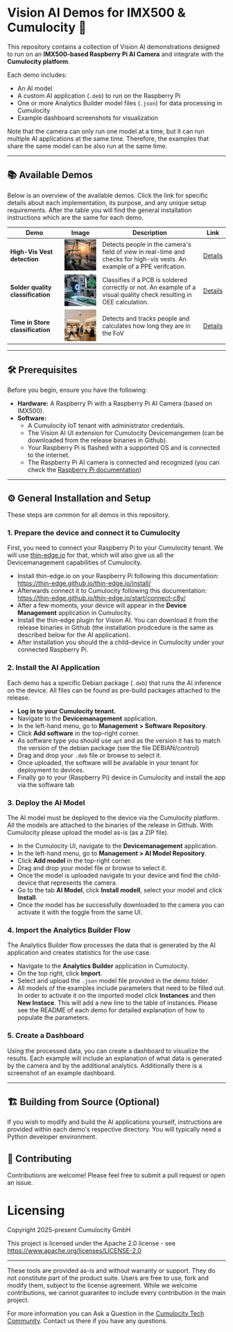 # Vision AI Demos for IMX500 & Cumulocity  🚀

This repository contains a collection of Vision AI demonstrations designed to run on an **IMX500-based Raspberry Pi AI Camera** and integrate with the **Cumulocity platform**.

Each demo includes:
* An AI model
* A custom AI application (`.deb`) to run on the Raspberry Pi
* One or more Analytics Builder model files (`.json`) for data processing in Cumulocity
* Example dashboard screenshots for visualization

Note that the camera can only run one model at a time, but it can run multiple AI applications at the same time. Therefore, the examples that share the same model can be also run at the same time.


---

## 📚 Available Demos

Below is an overview of the available demos. Click the link for specific details about each implementation, its purpose, and any unique setup requirements.
After the table you will find the general installation instructions which are the same for each demo.

| Demo | Image | Description | Link |
| --- | --- | --- | --- |
| **High-Vis Vest detection** | <img src="./_images/ppe_demo.jpeg" alt="PPE Demo" width="200" /> | Detects people in the camera's field of view in real-time and checks for high-vis vests. An example of a PPE verifcation. | [Details](./high-vis-detection/README.md) |
| **Solder quality classification** | <img src="./_images/solder_quality_demo.jpeg" alt="Solder Quality Demo" width="200" /> | Classifies if a PCB is soldered correctly or not. An example of a visual quality check resulting in OEE calculation. | [Details](./solder-quality/README.md) |
| **Time in Store classification** | <img src="./_images/store_demo.jpeg" alt="Store Demo" width="200" /> | Detects and tracks people and calculates how long they are in the FoV | [Details](./time-in-store/README.md) |


---

## 🛠️ Prerequisites

Before you begin, ensure you have the following:

* **Hardware:** A Raspberry Pi with a Raspberry Pi AI Camera (based on IMX500).
* **Software:**
    * A Cumulocity IoT tenant with administrator credentials.
    * The Vision AI UI extension for Cumulocity Devicemangemen (can be downloaded from the release binaries in Github). 
    * Your Raspberry Pi is flashed with a supported OS and is connected to the internet.
    * The Raspberry Pi AI camera is connected and recognized (you can check the [Raspberry Pi documentation](https://www.raspberrypi.com/documentation/accessories/ai-camera.html))

---

## ⚙️ General Installation and Setup

These steps are common for all demos in this repository.

### 1. Prepare the device and connect it to Cumulocity

First, you need to connect your Raspberry Pi to your Cumulocity tenant.
We will use [thin-edge.io](https://thin-edge.io/) for that, which will also give us all the Devicemanagement capabilities of Cumulocity.

* Install thin-edge.io on your Raspberry Pi following this documentation: https://thin-edge.github.io/thin-edge.io/install/
* Afterwards connect it to Cumulocity following this documentation: https://thin-edge.github.io/thin-edge.io/start/connect-c8y/
* After a few moments, your device will appear in the **Device Management** application in Cumulocity.
* Install the thin-edge plugin for Vision AI. You can download it from the release binaries in Github (the installation prodcedure is the same as described below for the AI application).
* After installation you should the a child-device in Cumulocity under your connected Raspberry Pi.

### 2. Install the AI Application

Each demo has a specific Debian package (`.deb`) that runs the AI inference on the device. All files can be found as pre-build packages attached to the release.

*  **Log in to your Cumulocity tenant.**
*  Navigate to the **Devicemanagement** application.
*  In the left-hand menu, go to **Management > Software Repository**.
*  Click **Add software** in the top-right corner.
*  As software type you should use `apt` and as the version it has to match the version of the debian package (see the file DEBIAN/control)
*  Drag and drop your `.deb` file or browse to select it.
*  Once uploaded, the software will be available in your tenant for deployment to devices.
*  Finally go to your (Raspberry Pi) device in Cumulocity and install the app via the software tab

### 3. Deploy the AI Model

The AI model must be deployed to the device via the Cumulocity platform. All the models are attached to the binaries of the release in Github.
With Cumulocity please upload the model as-is (as a ZIP file).

* In the Cumulocity UI, navigate to the **Devicemanagement** application.
* In the left-hand menu, go to **Management > AI Model Repository**.
* Click **Add model** in the top-right corner.
* Drag and drop your model file or browse to select it.
* Once the model is uploaded navigate to your device and find the child-device that represents the camera.
* Go to the tab **AI Model**, click **Install modell**, select your model and click **Install**.
* Once the model has be successfully downloaded to the camera you can activate it with the toggle from the same UI.

### 4. Import the Analytics Builder Flow

The Analytics Builder flow processes the data that is generated by the AI application and creates statistics for the use case.

* Navigate to the **Analytics Builder** application in Cumulocity.
* On the top right, click **Import**.
* Select and upload the `.json` model file provided in the demo folder.
* All models of the examples include parameters that need to be filled out. In order to activate it on the imported model click **Instances** and then **New Instace**. This will add a new line to the table of instances. Please see the README of each demo for detailed explanation of how to populate the parameters.

### 5. Create a Dashboard

Using the processed data, you can create a dashboard to visualize the results. Each example will include an explanation of what data is generated by the camera and by the additional analytics. Additionally there is a screenshot of an example dashboard.

---


## 🏗️ Building from Source (Optional)

If you wish to modify and build the AI applications yourself, instructions are provided within each demo's respective directory. You will typically need a Python developer environment.

## 🤝 Contributing

Contributions are welcome! Please feel free to submit a pull request or open an issue.

# Licensing

Copyright 2025-present Cumulocity GmbH

This project is licensed under the Apache 2.0 license - see https://www.apache.org/licenses/LICENSE-2.0

--- 

These tools are provided as-is and without warranty or support. They do not constitute part of the product suite. Users are free to use, fork and modify them, subject to the license agreement. While we welcome contributions, we cannot guarantee to include every contribution in the main project.

For more information you can Ask a Question in the [Cumulocity Tech Community](https://techcommunity.cumulocity.com/). Contact us there if you have any questions.
